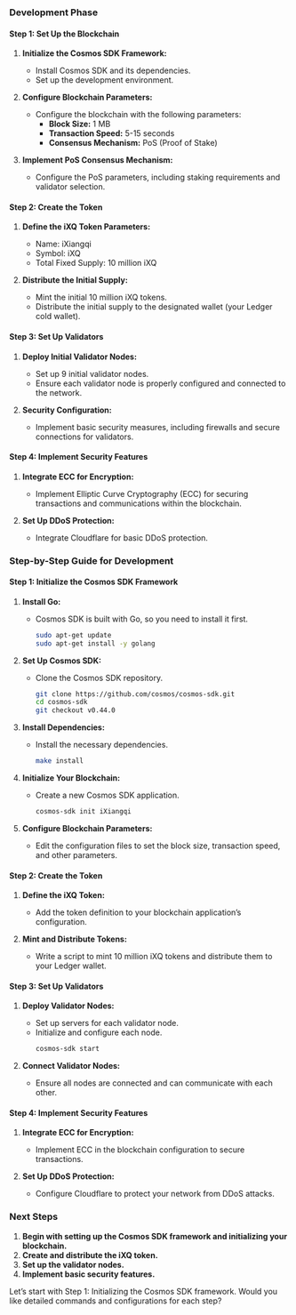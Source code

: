### Development Phase

#### Step 1: Set Up the Blockchain

1. **Initialize the Cosmos SDK Framework:**
   - Install Cosmos SDK and its dependencies.
   - Set up the development environment.

2. **Configure Blockchain Parameters:**
   - Configure the blockchain with the following parameters:
     - **Block Size:** 1 MB
     - **Transaction Speed:** 5-15 seconds
     - **Consensus Mechanism:** PoS (Proof of Stake)

3. **Implement PoS Consensus Mechanism:**
   - Configure the PoS parameters, including staking requirements and validator selection.

#### Step 2: Create the Token

1. **Define the iXQ Token Parameters:**
   - Name: iXiangqi
   - Symbol: iXQ
   - Total Fixed Supply: 10 million iXQ

2. **Distribute the Initial Supply:**
   - Mint the initial 10 million iXQ tokens.
   - Distribute the initial supply to the designated wallet (your Ledger cold wallet).

#### Step 3: Set Up Validators

1. **Deploy Initial Validator Nodes:**
   - Set up 9 initial validator nodes.
   - Ensure each validator node is properly configured and connected to the network.

2. **Security Configuration:**
   - Implement basic security measures, including firewalls and secure connections for validators.

#### Step 4: Implement Security Features

1. **Integrate ECC for Encryption:**
   - Implement Elliptic Curve Cryptography (ECC) for securing transactions and communications within the blockchain.

2. **Set Up DDoS Protection:**
   - Integrate Cloudflare for basic DDoS protection.

### Step-by-Step Guide for Development

#### Step 1: Initialize the Cosmos SDK Framework

1. **Install Go:**
   - Cosmos SDK is built with Go, so you need to install it first.
     ```sh
     sudo apt-get update
     sudo apt-get install -y golang
     ```

2. **Set Up Cosmos SDK:**
   - Clone the Cosmos SDK repository.
     ```sh
     git clone https://github.com/cosmos/cosmos-sdk.git
     cd cosmos-sdk
     git checkout v0.44.0
     ```

3. **Install Dependencies:**
   - Install the necessary dependencies.
     ```sh
     make install
     ```

4. **Initialize Your Blockchain:**
   - Create a new Cosmos SDK application.
     ```sh
     cosmos-sdk init iXiangqi
     ```

5. **Configure Blockchain Parameters:**
   - Edit the configuration files to set the block size, transaction speed, and other parameters.

#### Step 2: Create the Token

1. **Define the iXQ Token:**
   - Add the token definition to your blockchain application’s configuration.

2. **Mint and Distribute Tokens:**
   - Write a script to mint 10 million iXQ tokens and distribute them to your Ledger wallet.

#### Step 3: Set Up Validators

1. **Deploy Validator Nodes:**
   - Set up servers for each validator node.
   - Initialize and configure each node.
     ```sh
     cosmos-sdk start
     ```

2. **Connect Validator Nodes:**
   - Ensure all nodes are connected and can communicate with each other.

#### Step 4: Implement Security Features

1. **Integrate ECC for Encryption:**
   - Implement ECC in the blockchain configuration to secure transactions.

2. **Set Up DDoS Protection:**
   - Configure Cloudflare to protect your network from DDoS attacks.

### Next Steps
1. **Begin with setting up the Cosmos SDK framework and initializing your blockchain.**
2. **Create and distribute the iXQ token.**
3. **Set up the validator nodes.**
4. **Implement basic security features.**

Let’s start with Step 1: Initializing the Cosmos SDK framework. Would you like detailed commands and configurations for each step?